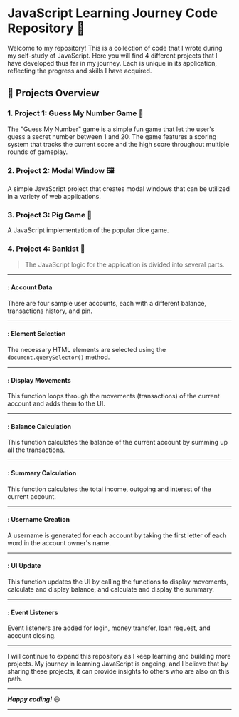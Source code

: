# JavaScript Learning Journey Code Repository :rocket:

Welcome to my repository! This is a collection of code that I wrote during my self-study of JavaScript. Here you will find 4 different projects that I have developed thus far in my journey. Each is unique in its application, reflecting the progress and skills I have acquired. 

## :pushpin: Projects Overview

### 1. Project 1: Guess My Number Game :game_die:
The "Guess My Number" game is a simple fun game that let the user's guess a secret number between 1 and 20. The game features a scoring system that tracks the current score and the high score throughout multiple rounds of gameplay.

### 2. Project 2: Modal Window :framed_picture:
A simple JavaScript project that creates modal windows that can be utilized in a variety of web applications.

### 3. Project 3: Pig Game :pig:
A JavaScript implementation of the popular dice game.

### 4. Project 4: Bankist :bank:
> The JavaScript logic for the application is divided into several parts.

---
#### : Account Data
There are four sample user accounts, each with a different balance, transactions history, and pin.

---
#### : Element Selection
The necessary HTML elements are selected using the `document.querySelector()` method.

---
#### : Display Movements
This function loops through the movements (transactions) of the current account and adds them to the UI.

---
#### : Balance Calculation
This function calculates the balance of the current account by summing up all the transactions.

---
#### : Summary Calculation
This function calculates the total income, outgoing and interest of the current account.

---
#### : Username Creation
A username is generated for each account by taking the first letter of each word in the account owner's name.

---
#### : UI Update
This function updates the UI by calling the functions to display movements, calculate and display balance, and calculate and display the summary.

---
#### : Event Listeners
Event listeners are added for login, money transfer, loan request, and account closing.

---


I will continue to expand this repository as I keep learning and building more projects. My journey in learning JavaScript is ongoing, and I believe that by sharing these projects, it can provide insights to others who are also on this path.

---

**_Happy coding!_** :smile:

---
